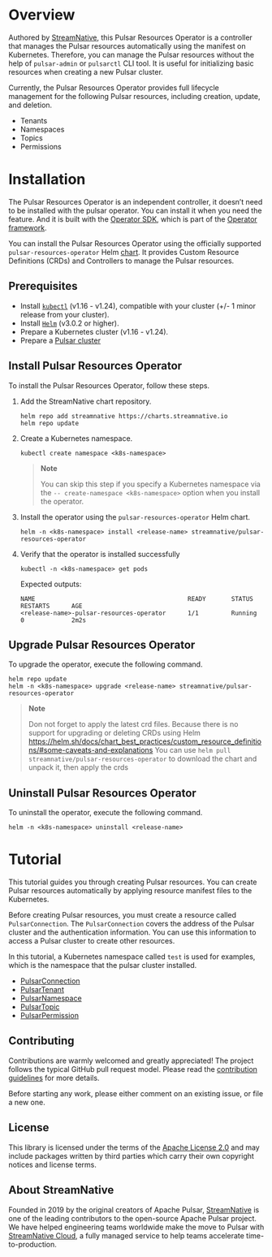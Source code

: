 # Overview

Authored by [StreamNative](https://streamnative.io), this Pulsar Resources Operator is a controller that manages the Pulsar resources automatically using the manifest on Kubernetes. Therefore, you can manage the Pulsar resources without the help of `pulsar-admin` or `pulsarctl` CLI tool. It is useful for initializing basic resources when creating a new Pulsar cluster.

Currently, the Pulsar Resources Operator provides full lifecycle management for the following Pulsar resources, including creation, update, and deletion. 

- Tenants
- Namespaces
- Topics
- Permissions


# Installation

The Pulsar Resources Operator is an independent controller, it doesn’t need to be installed with the pulsar operator. You can install it when you need the feature. And it is built with the [Operator SDK](https://github.com/operator-framework/operator-sdk), which is part of the [Operator framework](https://github.com/operator-framework/).


You can install the Pulsar Resources Operator using the officially supported `pulsar-resources-operator` Helm [chart](https://github.com/streamnative/charts/tree/master/charts/pulsar-resources-operator). It provides Custom Resource Definitions (CRDs) and Controllers to manage the Pulsar resources.

## Prerequisites

- Install [`kubectl`](https://kubernetes.io/docs/tasks/tools/#kubectl) (v1.16 - v1.24), compatible with your cluster (+/- 1 minor release from your cluster).
- Install [`Helm`](https://helm.sh/docs/intro/install/) (v3.0.2 or higher).
- Prepare a Kubernetes cluster (v1.16 - v1.24).
- Prepare a [Pulsar cluster](https://docs.streamnative.io/operators/pulsar-operator/tutorial/deploy-pulsar)


## Install Pulsar Resources Operator

To install the Pulsar Resources Operator, follow these steps.
1. Add the StreamNative chart repository.
    
    ```shell
    helm repo add streamnative https://charts.streamnative.io
    helm repo update
    ```

2. Create a Kubernetes namespace.
    
    ```shell
    kubectl create namespace <k8s-namespace>
    ```
    >**Note**
    >
    > You can skip this step if you specify a Kubernetes namespace via the `-- create-namespace <k8s-namespace>` option when you install the operator.

3. Install the operator using the `pulsar-resources-operator` Helm chart.
    
    ```shell
    helm -n <k8s-namespace> install <release-name> streamnative/pulsar-resources-operator
    ```
4. Verify that the operator is installed successfully
    
    ```shell
    kubectl -n <k8s-namespace> get pods
    ```

    Expected outputs:

    ```shell
    NAME                                          READY       STATUS           RESTARTS      AGE
    <release-name>-pulsar-resources-operator      1/1         Running          0             2m2s
    ```

## Upgrade Pulsar Resources Operator

To upgrade the operator, execute the following command.

```shell
helm repo update
helm -n <k8s-namespace> upgrade <release-name> streamnative/pulsar-resources-operator
```

>**Note**
>
> Don not forget to apply the latest crd files. Because there is no support for upgrading or deleting CRDs using Helm
> https://helm.sh/docs/chart_best_practices/custom_resource_definitions/#some-caveats-and-explanations
> You can use `helm pull streamnative/pulsar-resources-operator` to download the chart and unpack it, then apply the crds

## Uninstall Pulsar Resources Operator

To uninstall the operator, execute the following command.

```shell
helm -n <k8s-namespace> uninstall <release-name>
```

# Tutorial

This tutorial guides you through creating Pulsar resources. You can create Pulsar resources automatically by applying resource manifest files  to the Kubernetes.

Before creating Pulsar resources, you must create a resource called `PulsarConnection`. The `PulsarConnection` covers the address of the Pulsar cluster and the authentication information. You can use this information to access a Pulsar cluster to create other resources.

In this tutorial, a Kubernetes namespace called `test` is used for examples, which is the namespace that the pulsar cluster installed.

- [PulsarConnection](docs/pulsar_connection.md)
- [PulsarTenant](docs/pulsar_tenant.md)
- [PulsarNamespace](docs/pulsar_namespace.md)
- [PulsarTopic](docs/pulsar_topic.md)
- [PulsarPermission](docs/pulsar_permission.md)

## Contributing

Contributions are warmly welcomed and greatly appreciated! 
The project follows the typical GitHub pull request model.
Please read the [contribution guidelines](CONTRIBUTING.md) for more details.

Before starting any work, please either comment on an existing issue, or file a new one.

## License

This library is licensed under the terms of the [Apache License 2.0](LICENSE) and may include packages written by third parties which carry their own copyright notices and license terms.

## About StreamNative

Founded in 2019 by the original creators of Apache Pulsar, [StreamNative](https://streamnative.io) is one of the leading contributors to the open-source Apache Pulsar project. We have helped engineering teams worldwide make the move to Pulsar with [StreamNative Cloud](https://streamnative.io/product), a fully managed service to help teams accelerate time-to-production.

